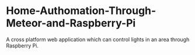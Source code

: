# Home-Authomation-Through-Meteor-and-Raspberry-Pi
A cross platform web application which can control lights in an area through Raspberry Pi.
